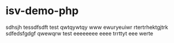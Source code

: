 # isv-demo-php

sdhsjh
tessdfsdft
test qwtqywtqy
www
ewuryeuiwr
rtertrhektgjtrk
sdfedsfgdgf
qwewqrw
test
eeeeeeee
eeee
trrttyt
eee
werte
